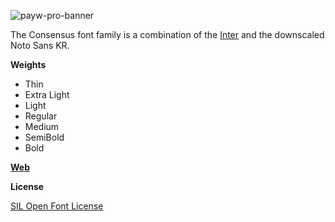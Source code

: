 ![payw-pro-banner](https://user-images.githubusercontent.com/19797697/123778892-8fc7c100-d90c-11eb-82b4-a17199f0264b.png)

The Consensus font family is a combination of the [Inter](https://github.com/rsms/inter) and the downscaled Noto Sans KR.

**Weights**

- Thin
- Extra Light
- Light
- Regular
- Medium
- SemiBold
- Bold

**[Web](./web)**

**License**

[SIL Open Font License](https://github.com/paywteam/payw-pro/blob/master/LICENSE)
